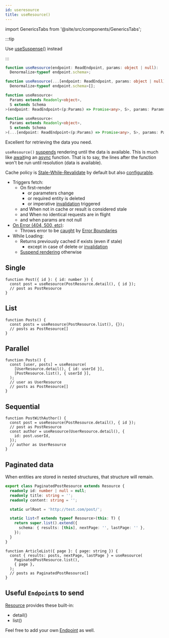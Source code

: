 ```yaml
---
id: useresource
title: useResource()
---
```


<head>
  <title>useResource() - Data fetching with Suspense</title>
</head>

import GenericsTabs from '@site/src/components/GenericsTabs';

:::tip

Use [useSuspense()](./useSuspense.md) instead

:::

<GenericsTabs>

```typescript
function useResource(endpoint: ReadEndpoint, params: object | null):
  Denormalize<typeof endpoint.schema>;

function useResource(...[endpoint: ReadEndpoint, params: object | null]):
  Denormalize<typeof endpoint.schema>[];
```


```typescript
function useResource<
  Params extends Readonly<object>,
  S extends Schema
>(endpoint: ReadEndpoint<(p:Params) => Promise<any>, S>, params: Params | null): Denormalize<S>;

function useResource<
  Params extends Readonly<object>,
  S extends Schema
>(...[endpoint: ReadEndpoint<(p:Params) => Promise<any>, S>, params: Params | null]): Denormalize<S>[];
```

</GenericsTabs>

Excellent for retrieving the data you need.

`useResource()` [suspends](../getting-started/data-dependency#async-fallbacks) rendering until the data is available. This is much like [await](https://developer.mozilla.org/en-US/docs/Web/JavaScript/Reference/Operators/await)ing an [async](https://developer.mozilla.org/en-US/docs/Web/JavaScript/Reference/Statements/async_function) function. That is to say, the lines after the function won't be run until resolution (data is available).

Cache policy is [Stale-While-Revalidate](https://tools.ietf.org/html/rfc5861) by default but also [configurable](../getting-started/expiry-policy.md).

- Triggers fetch:
  - On first-render
    - or parameters change
    - or required entity is deleted
    - or imperative [invalidation](./Controller.md#invalidate) triggered
  - and When not in cache or result is considered stale
  - and When no identical requests are in flight
  - and when params are not null
- [On Error (404, 500, etc)](https://www.restapitutorial.com/httpstatuscodes.html):
  - Throws error to be [caught](../getting-started/data-dependency#async-fallbacks) by [Error Boundaries](https://reactjs.org/docs/error-boundaries.html)
- While Loading:
  - Returns previously cached if exists (even if stale)
    - except in case of delete or [invalidation](./Controller.md#invalidate)
  - [Suspend rendering](../getting-started/data-dependency#async-fallbacks) otherwise

## Single

```tsx
function Post({ id }: { id: number }) {
  const post = useResource(PostResource.detail(), { id });
  // post as PostResource
}
```

## List

```tsx
function Posts() {
  const posts = useResource(PostResource.list(), {});
  // posts as PostResource[]
}
```

## Parallel

```tsx
function Posts() {
  const [user, posts] = useResource(
    [UserResource.detail(), { id: userId }],
    [PostResource.list(), { userId }],
  );
  // user as UserResource
  // posts as PostResource[]
}
```

## Sequential

```tsx
function PostWithAuthor() {
  const post = useResource(PostResource.detail(), { id });
  // post as PostResource
  const author = useResource(UserResource.detail(), {
    id: post.userId,
  });
  // author as UserResource
}
```

## Paginated data

When entities are stored in nested structures, that structure will remain.

```typescript
export class PaginatedPostResource extends Resource {
  readonly id: number | null = null;
  readonly title: string = '';
  readonly content: string = '';

  static urlRoot = 'http://test.com/post/';

  static list<T extends typeof Resource>(this: T) {
    return super.list().extend({
      schema: { results: [this], nextPage: '', lastPage: '' },
    });
  }
}
```

```tsx
function ArticleList({ page }: { page: string }) {
  const { results: posts, nextPage, lastPage } = useResource(
    PaginatedPostResource.list(),
    { page },
  );
  // posts as PaginatedPostResource[]
}
```

## Useful `Endpoint`s to send

[Resource](/rest/api/resource#provided-and-overridable-methods) provides these built-in:

- detail()
- list()

Feel free to add your own [Endpoint](/rest/api/Endpoint) as well.
